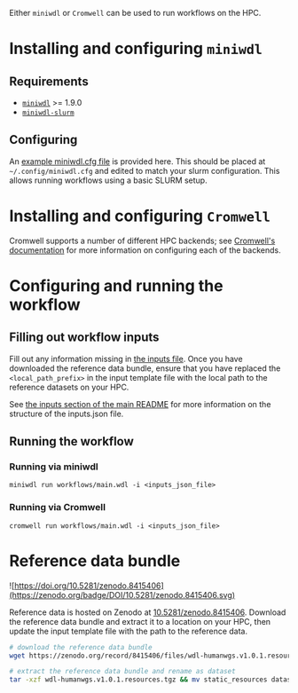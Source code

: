 Either `miniwdl` or `Cromwell` can be used to run workflows on the HPC.

# Installing and configuring `miniwdl`

## Requirements

- [`miniwdl`](https://github.com/chanzuckerberg/miniwdl) >= 1.9.0
- [`miniwdl-slurm`](https://github.com/miniwdl-ext/miniwdl-slurm)

## Configuring

An [example miniwdl.cfg file](miniwdl.cfg) is provided here. This should be placed at `~/.config/miniwdl.cfg` and edited to match your slurm configuration. This allows running workflows using a basic SLURM setup.

# Installing and configuring `Cromwell`

Cromwell supports a number of different HPC backends; see [Cromwell's documentation](https://cromwell.readthedocs.io/en/stable/backends/HPC/) for more information on configuring each of the backends.

# Configuring and running the workflow

## Filling out workflow inputs

Fill out any information missing in [the inputs file](inputs.hpc.json). Once you have downloaded the reference data bundle, ensure that you have replaced the `<local_path_prefix>` in the input template file with the local path to the reference datasets on your HPC.

See [the inputs section of the main README](../../README.md#workflow-inputs) for more information on the structure of the inputs.json file.

## Running the workflow

### Running via miniwdl

`miniwdl run workflows/main.wdl -i <inputs_json_file>`

### Running via Cromwell

`cromwell run workflows/main.wdl -i <inputs_json_file>`

# Reference data bundle

![https://doi.org/10.5281/zenodo.8415406](https://zenodo.org/badge/DOI/10.5281/zenodo.8415406.svg)

Reference data is hosted on Zenodo at [10.5281/zenodo.8415406](https://zenodo.org/record/8415406).  Download the reference data bundle and extract it to a location on your HPC, then update the input template file with the path to the reference data.

```bash
# download the reference data bundle
wget https://zenodo.org/record/8415406/files/wdl-humanwgs.v1.0.1.resources.tgz

# extract the reference data bundle and rename as dataset
tar -xzf wdl-humanwgs.v1.0.1.resources.tgz && mv static_resources dataset
```
